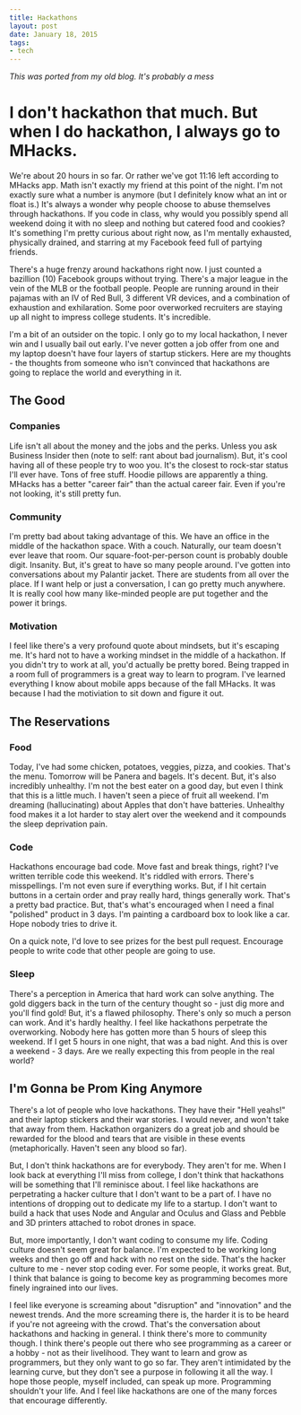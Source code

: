 ```yaml
---
title: Hackathons
layout: post
date: January 18, 2015
tags:
- tech
---
```

*This was ported from my old blog. It's probably a mess*
# I don't hackathon that much. But when I do hackathon, I always go to MHacks. 

We're about 20 hours in so far. Or rather we've got 11:16 left according to MHacks app. Math isn't exactly my friend at this point of the night. I'm not exactly sure what a number is anymore (but I definitely know what an int or float is.)  It's always a wonder why people choose to abuse themselves through hackathons. If you code in class, why would you possibly spend all weekend doing it with no sleep and nothing but catered food and cookies? It's something I'm pretty curious about right now, as I'm mentally exhausted, physically drained, and starring at my Facebook feed full of partying friends. 

There's a huge frenzy around hackathons right now. I just counted a bazillion (10) Facebook groups without trying. There's a major league in the vein of the MLB or the football people. People are running around in their pajamas with an IV of Red Bull, 3 different VR devices, and a combination of exhaustion and exhilaration. Some poor overworked recruiters are staying up all night to impress college students. It's incredible.

I'm a bit of an outsider on the topic. I only go to my local hackathon, I never win and I usually bail out early. I've never gotten a job offer from one and my laptop doesn't have four layers of startup stickers. Here are my thoughts - the thoughts from someone who isn't convinced that hackathons are going to replace the world and everything in it.

## The Good

### Companies
Life isn't all about the money and the jobs and the perks. Unless you ask Business Insider then (note to self: rant about bad journalism). But, it's cool having all of these people try to woo you. It's the closest to rock-star status I'll ever have. Tons of free stuff. Hoodie pillows are apparently a thing. MHacks has a better "career fair" than the actual career fair. Even if you're not looking, it's still pretty fun. 

### Community
I'm pretty bad about taking advantage of this. We have an office in the middle of the hackathon space. With a couch. Naturally, our team doesn't ever leave that room. Our square-foot-per-person count is probably double digit. Insanity. But, it's great to have so many people around. I've gotten into conversations about my Palantir jacket. There are students from all over the place. If I want help or  just a conversation, I can go pretty much anywhere. It is really cool how many like-minded people are put together and the power it brings.

### Motivation
I feel like there's a very profound quote about mindsets, but it's escaping me. It's hard not to have a working mindset in the middle of a hackathon. If you didn't try to work at all, you'd actually be pretty bored. Being trapped in a room full of programmers is a great way to learn to program. I've learned everything I know about mobile apps because of the fall MHacks. It was because I had the motiviation to sit down and figure it out.

## The Reservations

### Food
Today, I've had some chicken, potatoes, veggies, pizza, and cookies. That's the menu. Tomorrow will be Panera and bagels. It's decent. But, it's also incredibly unhealthy. I'm not the best eater on a good day, but even I think that this is a little much. I haven't seen a piece of fruit all weekend. I'm dreaming (hallucinating) about Apples that don't have batteries. Unhealthy food makes it a lot harder to stay alert over the weekend and it compounds the sleep deprivation pain.

### Code
Hackathons encourage bad code. Move fast and break things, right? I've written terrible code this weekend. It's riddled with errors. There's misspellings. I'm not even sure if everything works. But, if I hit certain buttons in a certain order and pray really hard, things generally work. That's a pretty bad practice. But, that's what's encouraged when I need a final "polished" product in 3 days. I'm painting a cardboard box to look like a car. Hope nobody tries to drive it.

On a quick note, I'd love to see prizes for the best pull request. Encourage people to write code that other people are going to use.

### Sleep
There's a perception in America that hard work can solve anything. The gold diggers back in the turn of the century thought so - just dig more and you'll find gold! But, it's a flawed philosophy. There's only so much a person can work. And it's hardly healthy. I feel like hackathons perpetrate the overworking. Nobody here has gotten more than 5 hours of sleep this weekend. If I get 5 hours in one night, that was a bad night. And this is over a weekend - 3 days. Are we really expecting this from people in the real world? 

## I'm Gonna be Prom King Anymore
There's a lot of people who love hackathons. They have their "Hell yeahs!" and their laptop stickers and their war stories. I would never, and won't take that away from them. Hackathon organizers do a great job and should be rewarded for the blood and tears that are visible in these events (metaphorically. Haven't seen any blood so far). 

But, I don't think hackathons are for everybody. They aren't for me. When I look back at everything I'll miss from college, I don't think that hackathons will be something that I'll reminisce about. I feel like hackathons are perpetrating a hacker culture that I don't want to be a part of. I have no intentions of dropping out to dedicate my life to a startup. I don't want to build a hack that uses Node and Angular and Oculus and Glass and Pebble and 3D printers attached to robot drones in space. 

But, more importantly, I don't want coding to consume my life. Coding culture doesn't seem great for balance. I'm expected to be working long weeks and then go off and hack with no rest on the side. That's the hacker culture to me - never stop coding ever. For some people, it works great. But, I think that balance is going to become key as programming becomes more finely ingrained into our lives. 

I feel like everyone is screaming about "disruption" and "innovation" and the newest trends. And the more screaming there is, the harder it is to be heard if you're not agreeing with the crowd.  That's the conversation about hackathons and hacking in general. I think there's more to community though. I think there's people out there who see programming as a career or a hobby - not as their livelihood. They want to learn and grow as programmers, but they only want to go so far. They aren't intimidated by the learning curve, but they don't see a purpose in following it all the way. I hope those people, myself included, can speak up more. Programming shouldn't your life. And I feel like hackathons are one of the many forces that encourage differently.
